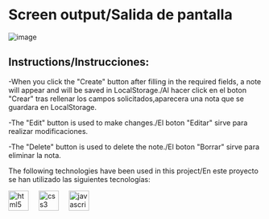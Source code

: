 <h1>Screen output/Salida de pantalla</h1>

![image](https://github.com/user-attachments/assets/48ffcb5d-ec54-479e-8ea3-1d85d89b1af2)


<h2>Instructions/Instrucciones:</h2>
-When you click the "Create" button after filling in the required fields, a note will appear and will be saved in LocalStorage./Al hacer click en el boton "Crear" tras rellenar los campos solicitados,aparecera una nota que se guardara en LocalStorage.

-The "Edit" button is used to make changes./El boton "Editar" sirve para realizar modificaciones.

-The "Delete" button is used to delete the note./El boton "Borrar" sirve para eliminar la nota.

<p>The following technologies have been used in this project/En este proyecto se han utilizado las siguientes tecnologías:</p>

<div align="left">
  <img src="https://cdn.jsdelivr.net/gh/devicons/devicon/icons/html5/html5-original.svg" height="40" alt="html5 logo"  />
  <img width="12" />
  <img src="https://cdn.jsdelivr.net/gh/devicons/devicon/icons/css3/css3-original.svg" height="40" alt="css3 logo"  />
  <img width="12" />
  <img src="https://cdn.jsdelivr.net/gh/devicons/devicon/icons/javascript/javascript-original.svg" height="40" alt="javascript logo"  />
</div>

###
